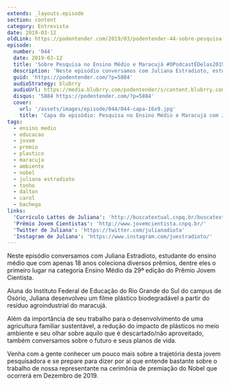 ```yaml
---
extends: _layouts.episode
section: content
category: Entrevista
date: 2019-03-12
oldLink: https://podentender.com/2019/03/podentender-44-sobre-pesquisa-no-ensino-medio-e-maracuja-opodcastedelas2019.html
episode:
  number: '044'
  date: 2019-03-12
  title: 'Sobre Pesquisa no Ensino Médio e Maracujá #OPodcastÉDelas2019'
  description: 'Neste episódio conversamos com Juliana Estradioto, estudante do ensino médio que com apenas 18 anos coleciona diversos prêmios, dentre eles o primeiro lugar na categoria Ensino Médio da 29ª edição do Prêmio Jovem Cientista.'
  guid: 'https://podentender.com/?p=5884'
  audioStrategy: blubrry
  audioUrl: https://media.blubrry.com/podentender/s/content.blubrry.com/podentender/PODEntender_44.mp3
  disqus: '5884 https://podentender.com/?p=5884'
  cover:
    url: '/assets/images/episode/044/044-capa-16x9.jpg'
    title: 'Capa do episódio: Pesquisa no Ensino Médio e Maracujá com Juliana Estradioto; Foto: Divulgação / IFRS.'
tags:
  - ensino medio
  - educacao
  - jovem
  - premio
  - plastico
  - maracuja
  - ambiente
  - nobel
  - juliana estradioto
  - tonho
  - dalton
  - carol
  - bachega
links:
  'Currículo Lattes de Juliana': 'http://buscatextual.cnpq.br/buscatextual/visualizacv.do?id=K8479033E4'
  'Prêmio Jovem Cientistas': 'http://www.jovemcientista.cnpq.br/'
  'Twitter de Juliana': 'https://twitter.com/julianadiota'
  'Instagram de Juliana': 'https://www.instagram.com/juestradioto/'
---
```

Neste episódio conversamos com Juliana Estradioto, estudante do ensino médio que com apenas 18 anos
coleciona diversos prêmios, dentre eles o primeiro lugar na categoria Ensino Médio da 29ª edição do
Prêmio Jovem Cientista.
 
Aluna do Instituto Federal de Educação do Rio Grande do Sul do campus de Osório, Juliana desenvolveu
um filme plástico biodegradável a partir do resíduo agroindustrial do maracujá.

Além da importância de seu trabalho para o desenvolvimento de uma agricultura familiar sustentável,
a redução do impacto de plásticos no meio ambiente e seu olhar sobre aquilo que é
descartado/não aproveitado, também conversamos sobre o futuro e seus planos de vida.

Venha com a gente conhecer um pouco mais sobre a trajetória desta jovem pesquisadora e se prepare para
dizer por aí que entende bastante sobre o trabalho de nossa representante na cerimônia de premiação do
Nobel que ocorrerá em Dezembro de 2019.
